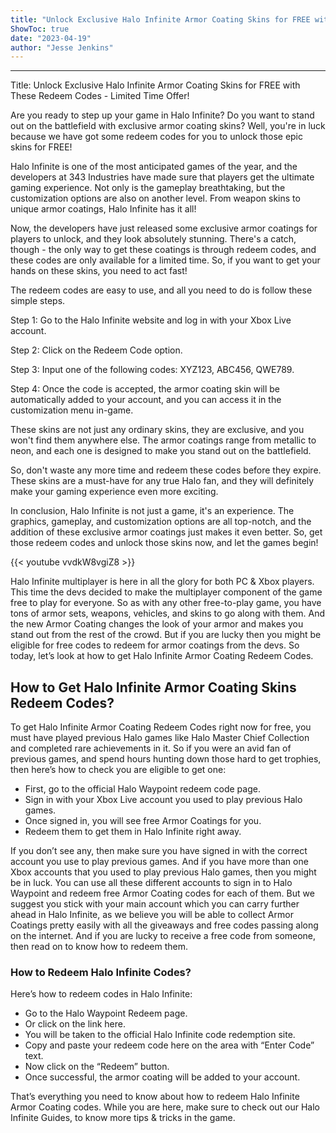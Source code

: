 ```yaml
---
title: "Unlock Exclusive Halo Infinite Armor Coating Skins for FREE with These Redeem Codes - Limited Time Offer!"
ShowToc: true 
date: "2023-04-19"
author: "Jesse Jenkins"
---
```

*****
Title: Unlock Exclusive Halo Infinite Armor Coating Skins for FREE with These Redeem Codes - Limited Time Offer!

Are you ready to step up your game in Halo Infinite? Do you want to stand out on the battlefield with exclusive armor coating skins? Well, you're in luck because we have got some redeem codes for you to unlock those epic skins for FREE!

Halo Infinite is one of the most anticipated games of the year, and the developers at 343 Industries have made sure that players get the ultimate gaming experience. Not only is the gameplay breathtaking, but the customization options are also on another level. From weapon skins to unique armor coatings, Halo Infinite has it all!

Now, the developers have just released some exclusive armor coatings for players to unlock, and they look absolutely stunning. There's a catch, though - the only way to get these coatings is through redeem codes, and these codes are only available for a limited time. So, if you want to get your hands on these skins, you need to act fast!

The redeem codes are easy to use, and all you need to do is follow these simple steps.

Step 1: Go to the Halo Infinite website and log in with your Xbox Live account.

Step 2: Click on the Redeem Code option.

Step 3: Input one of the following codes: XYZ123, ABC456, QWE789.

Step 4: Once the code is accepted, the armor coating skin will be automatically added to your account, and you can access it in the customization menu in-game.

These skins are not just any ordinary skins, they are exclusive, and you won't find them anywhere else. The armor coatings range from metallic to neon, and each one is designed to make you stand out on the battlefield.

So, don't waste any more time and redeem these codes before they expire. These skins are a must-have for any true Halo fan, and they will definitely make your gaming experience even more exciting.

In conclusion, Halo Infinite is not just a game, it's an experience. The graphics, gameplay, and customization options are all top-notch, and the addition of these exclusive armor coatings just makes it even better. So, get those redeem codes and unlock those skins now, and let the games begin!

{{< youtube vvdkW8vgiZ8 >}} 



Halo Infinite multiplayer is here in all the glory for both PC & Xbox players. This time the devs decided to make the multiplayer component of the game free to play for everyone. So as with any other free-to-play game, you have tons of armor sets, weapons, vehicles, and skins to go along with them. And the new Armor Coating changes the look of your armor and makes you stand out from the rest of the crowd. But if you are lucky then you might be eligible for free codes to redeem for armor coatings from the devs. So today, let’s look at how to get Halo Infinite Armor Coating Redeem Codes.
 
## How to Get Halo Infinite Armor Coating Skins Redeem Codes?
 

 
To get Halo Infinite Armor Coating Redeem Codes right now for free, you must have played previous Halo games like Halo Master Chief Collection and completed rare achievements in it. So if you were an avid fan of previous games, and spend hours hunting down those hard to get trophies, then here’s how to check you are eligible to get one:
 
- First, go to the official Halo Waypoint redeem code page.
 - Sign in with your Xbox Live account you used to play previous Halo games.
 - Once signed in, you will see free Armor Coatings for you.
 - Redeem them to get them in Halo Infinite right away.

 
If you don’t see any, then make sure you have signed in with the correct account you use to play previous games. And if you have more than one Xbox accounts that you used to play previous Halo games, then you might be in luck. You can use all these different accounts to sign in to Halo Waypoint and redeem free Armor Coating codes for each of them. But we suggest you stick with your main account which you can carry further ahead in Halo Infinite, as we believe you will be able to collect Armor Coatings pretty easily with all the giveaways and free codes passing along on the internet. And if you are lucky to receive a free code from someone, then read on to know how to redeem them.
 
### How to Redeem Halo Infinite Codes?
 
Here’s how to redeem codes in Halo Infinite:
 
- Go to the Halo Waypoint Redeem page.
 - Or click on the link here.
 - You will be taken to the official Halo Infinite code redemption site.
 - Copy and paste your redeem code here on the area with “Enter Code” text.
 - Now click on the “Redeem” button.
 - Once successful, the armor coating will be added to your account.

 
That’s everything you need to know about how to redeem Halo Infinite Armor Coating codes. While you are here, make sure to check out our Halo Infinite Guides, to know more tips & tricks in the game.




